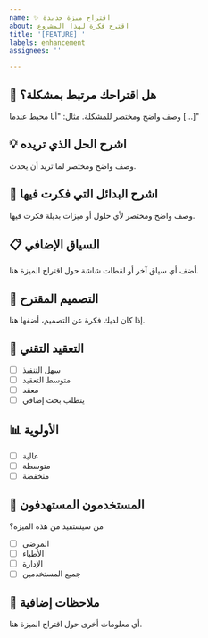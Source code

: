 ```yaml
---
name: ✨ اقتراح ميزة جديدة
about: اقترح فكرة لهذا المشروع
title: '[FEATURE] '
labels: enhancement
assignees: ''

---
```


## 🎯 هل اقتراحك مرتبط بمشكلة؟
وصف واضح ومختصر للمشكلة. مثال: "أنا محبط عندما [...]"

## 💡 اشرح الحل الذي تريده
وصف واضح ومختصر لما تريد أن يحدث.

## 🔄 اشرح البدائل التي فكرت فيها
وصف واضح ومختصر لأي حلول أو ميزات بديلة فكرت فيها.

## 📋 السياق الإضافي
أضف أي سياق آخر أو لقطات شاشة حول اقتراح الميزة هنا.

## 🎨 التصميم المقترح
إذا كان لديك فكرة عن التصميم، أضفها هنا.

## 🔧 التعقيد التقني
- [ ] سهل التنفيذ
- [ ] متوسط التعقيد
- [ ] معقد
- [ ] يتطلب بحث إضافي

## 📊 الأولوية
- [ ] عالية
- [ ] متوسطة
- [ ] منخفضة

## 👥 المستخدمون المستهدفون
من سيستفيد من هذه الميزة؟
- [ ] المرضى
- [ ] الأطباء
- [ ] الإدارة
- [ ] جميع المستخدمين

## 📝 ملاحظات إضافية
أي معلومات أخرى حول اقتراح الميزة هنا.
